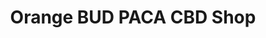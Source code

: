 ---
title: "Orange BUD PACA CBD Shop"
url: /orange/orange-bud-paca-cbd-shop/
shop: les compléments alimentaires
---
